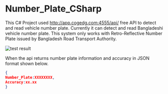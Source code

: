 # Number_Plate_CSharp
This C# Project used http://app.cogedg.com:4555/api/ free API  to detect and read vehicle number plate. Currently it can detect and read Bangladeshi vehicle number plate.
This system only works with Retro-Reflective Number Plate issued by Bangladesh Road Transport Authority. 

![test result](https://user-images.githubusercontent.com/15852967/35750172-085c2a6a-084c-11e8-9005-cdb76e3461b9.jpg)

When the api returns number plate information and accuracy in JSON format shown below.
```JSON
{
Number_Plate:XXXXXXXX,
Accuracy:xx.xx
}
```
